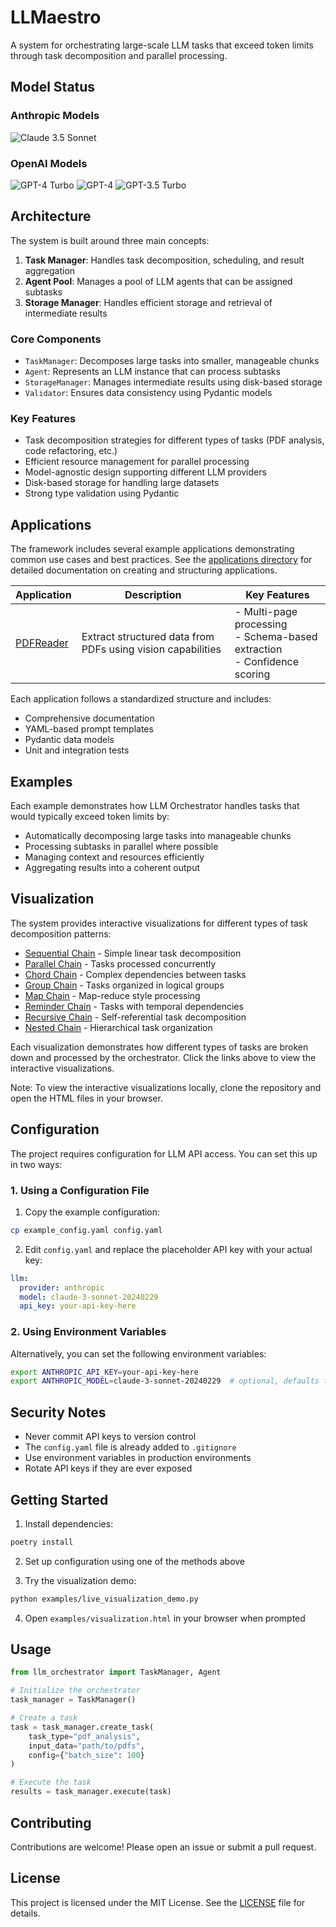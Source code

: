 # LLMaestro

A system for orchestrating large-scale LLM tasks that exceed token limits through task decomposition and parallel processing.

## Model Status

### Anthropic Models
![Claude 3.5 Sonnet](https://img.shields.io/endpoint?url=https://raw.githubusercontent.com/yourusername/llm_orchestrator/badges/claude-3-5-sonnet.json)

### OpenAI Models
![GPT-4 Turbo](https://img.shields.io/endpoint?url=https://raw.githubusercontent.com/yourusername/llm_orchestrator/badges/gpt-4-turbo-preview.json)
![GPT-4](https://img.shields.io/endpoint?url=https://raw.githubusercontent.com/yourusername/llm_orchestrator/badges/gpt-4.json)
![GPT-3.5 Turbo](https://img.shields.io/endpoint?url=https://raw.githubusercontent.com/yourusername/llm_orchestrator/badges/gpt-3.5-turbo.json)

## Architecture

The system is built around three main concepts:

1. **Task Manager**: Handles task decomposition, scheduling, and result aggregation
2. **Agent Pool**: Manages a pool of LLM agents that can be assigned subtasks
3. **Storage Manager**: Handles efficient storage and retrieval of intermediate results

### Core Components

- `TaskManager`: Decomposes large tasks into smaller, manageable chunks
- `Agent`: Represents an LLM instance that can process subtasks
- `StorageManager`: Manages intermediate results using disk-based storage
- `Validator`: Ensures data consistency using Pydantic models

### Key Features

- Task decomposition strategies for different types of tasks (PDF analysis, code refactoring, etc.)
- Efficient resource management for parallel processing
- Model-agnostic design supporting different LLM providers
- Disk-based storage for handling large datasets
- Strong type validation using Pydantic

## Applications

The framework includes several example applications demonstrating common use cases and best practices. See the [applications directory](src/applications/) for detailed documentation on creating and structuring applications.

| Application | Description | Key Features |
|------------|-------------|--------------|
| [PDFReader](src/applications/pdfreader/) | Extract structured data from PDFs using vision capabilities | - Multi-page processing<br>- Schema-based extraction<br>- Confidence scoring |

Each application follows a standardized structure and includes:
- Comprehensive documentation
- YAML-based prompt templates
- Pydantic data models
- Unit and integration tests

## Examples

Each example demonstrates how LLM Orchestrator handles tasks that would typically exceed token limits by:
- Automatically decomposing large tasks into manageable chunks
- Processing subtasks in parallel where possible
- Managing context and resources efficiently
- Aggregating results into a coherent output

## Visualization

The system provides interactive visualizations for different types of task decomposition patterns:

- [Sequential Chain](examples/visualizations/sequential_chain.html) - Simple linear task decomposition
- [Parallel Chain](examples/visualizations/parallel_chain.html) - Tasks processed concurrently
- [Chord Chain](examples/visualizations/chord_chain.html) - Complex dependencies between tasks
- [Group Chain](examples/visualizations/group_chain.html) - Tasks organized in logical groups
- [Map Chain](examples/visualizations/map_chain.html) - Map-reduce style processing
- [Reminder Chain](examples/visualizations/reminder_chain.html) - Tasks with temporal dependencies
- [Recursive Chain](examples/visualizations/recursive_chain.html) - Self-referential task decomposition
- [Nested Chain](examples/visualizations/nested_chain.html) - Hierarchical task organization

Each visualization demonstrates how different types of tasks are broken down and processed by the orchestrator. Click the links above to view the interactive visualizations.

Note: To view the interactive visualizations locally, clone the repository and open the HTML files in your browser.

## Configuration

The project requires configuration for LLM API access. You can set this up in two ways:

### 1. Using a Configuration File

1. Copy the example configuration:
```bash
cp example_config.yaml config.yaml
```

2. Edit `config.yaml` and replace the placeholder API key with your actual key:
```yaml
llm:
  provider: anthropic
  model: claude-3-sonnet-20240229
  api_key: your-api-key-here
```

### 2. Using Environment Variables

Alternatively, you can set the following environment variables:

```bash
export ANTHROPIC_API_KEY=your-api-key-here
export ANTHROPIC_MODEL=claude-3-sonnet-20240229  # optional, defaults to sonnet
```

## Security Notes

- Never commit API keys to version control
- The `config.yaml` file is already added to `.gitignore`
- Use environment variables in production environments
- Rotate API keys if they are ever exposed

## Getting Started

1. Install dependencies:
```bash
poetry install
```

2. Set up configuration using one of the methods above

3. Try the visualization demo:
```bash
python examples/live_visualization_demo.py
```

4. Open `examples/visualization.html` in your browser when prompted

## Usage

```python
from llm_orchestrator import TaskManager, Agent

# Initialize the orchestrator
task_manager = TaskManager()

# Create a task
task = task_manager.create_task(
    task_type="pdf_analysis",
    input_data="path/to/pdfs",
    config={"batch_size": 100}
)

# Execute the task
results = task_manager.execute(task)
```

## Contributing

Contributions are welcome! Please open an issue or submit a pull request.

## License

This project is licensed under the MIT License. See the [LICENSE](LICENSE) file for details.
